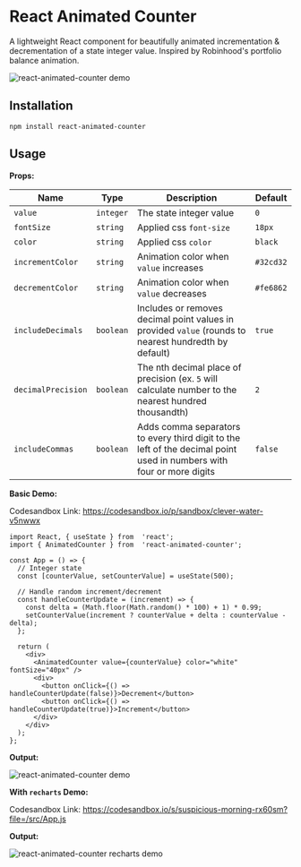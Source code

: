 # React Animated Counter

A lightweight React component for beautifully animated incrementation & decrementation of a state integer value. Inspired by Robinhood's portfolio balance animation. 

![react-animated-counter demo](https://media.giphy.com/media/v1.Y2lkPTc5MGI3NjExZ3N6emZqYnFza25heHB2OGp2YnFsMXFpcHQwbG1hZXNpYmYybGhpNCZlcD12MV9pbnRlcm5hbF9naWZfYnlfaWQmY3Q9Zw/TscrHSrVS8I7SbSrjP/source.gif)

## Installation

`npm install react-animated-counter`

## Usage

**Props:**

|     Name         |     Type     |             Description                                                                                                     |     Default    |
|------------------|--------------|-----------------------------------------------------------------------------------------------------------------------------|----------------|
|   `value`        | `integer`    | The state integer value                                                                                                     | `0`            |
|   `fontSize`     | `string`     | Applied css `font-size`                                                                                                     | `18px`         |
|   `color`        | `string`     | Applied css `color`                                                                                                         | `black`        |
| `incrementColor` | `string`     | Animation color when `value` increases                                                                                      | `#32cd32`      |
| `decrementColor` | `string`     | Animation color when `value` decreases                                                                                      | `#fe6862`      |
|`includeDecimals` | `boolean`    | Includes or removes decimal point values in provided `value` (rounds to nearest hundredth by default)                       | `true`         |
|`decimalPrecision`| `boolean`    | The nth decimal place of precision (ex. `5` will calculate number to the nearest hundred thousandth)                        | `2`            |
|`includeCommas`   | `boolean`    | Adds comma separators to every third digit to the left of the decimal point used in numbers with four or more digits        | `false`        |

**Basic Demo:**

Codesandbox Link: https://codesandbox.io/p/sandbox/clever-water-v5nwwx

```
import React, { useState } from  'react';
import { AnimatedCounter } from  'react-animated-counter';

const App = () => {
  // Integer state
  const [counterValue, setCounterValue] = useState(500);

  // Handle random increment/decrement
  const handleCounterUpdate = (increment) => {
    const delta = (Math.floor(Math.random() * 100) + 1) * 0.99;
    setCounterValue(increment ? counterValue + delta : counterValue - delta);
  };

  return (
    <div>
      <AnimatedCounter value={counterValue} color="white" fontSize="40px" />
      <div>
        <button onClick={() => handleCounterUpdate(false)}>Decrement</button>
        <button onClick={() => handleCounterUpdate(true)}>Increment</button>
      </div>
    </div>
  );
};
```

**Output:**

![react-animated-counter demo](https://media.giphy.com/media/v1.Y2lkPTc5MGI3NjExMzhwbnF0NDU1ZmhsMHRnZnFwdzVycXU5b2MzYnpxZ3ZtZzFhNG0xNyZlcD12MV9pbnRlcm5hbF9naWZfYnlfaWQmY3Q9Zw/N3Xsj09Gp9GbrKF86E/giphy.gif)

**With `recharts` Demo:**

Codesandbox Link: https://codesandbox.io/s/suspicious-morning-rx60sm?file=/src/App.js

**Output:**

![react-animated-counter recharts demo](https://media.giphy.com/media/v1.Y2lkPTc5MGI3NjExMXFoaHkzOG5oMG05aTF6dHo0NHRmOGxmdjQ0Zm1xdGdvNWprNDcyOSZlcD12MV9pbnRlcm5hbF9naWZfYnlfaWQmY3Q9Zw/IJP2ng53lyeF5QXi5T/giphy.gif)
